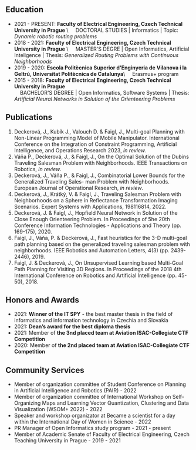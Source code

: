 ## Education
- 2021 - PRESENT: **Faculty of Electrical Engineering, Czech Technical University in Prague** \\
&nbsp;&nbsp;&nbsp;&nbsp;DOCTORAL STUDIES | Informatics | Topic: *Dynamic robotic routing problems*
- 2018 - 2021: **Faculty of Electrical Engineering, Czech Technical University in Prague** \\
&nbsp;&nbsp;&nbsp;&nbsp;MASTER'S DEGRE | Open Informatics, Artificial Inteligence | Thesis: *Generalized Routing Problems with Continuous Neighborhoods*
- 2019 - 2020: **Escola Politècnica Superior d’Enginyeria de Vilanova i la Geltrú, Universitat Politècnica de Catalunya**\\
&nbsp;&nbsp;&nbsp;&nbsp;Erasmus+ program
- 2015 - 2018: **Faculty of Electrical Engineering, Czech Technical University in Prague**  
&nbsp;&nbsp;&nbsp;&nbsp;BACHELOR'S DEGREE | Open Informatics, Software Systems | Thesis: *Artificial Neural Networks in Solution of the Orienteering Problems*

## Publications

1. Deckerová, J., Kubík J., Valouch D. & Faigl, J., Multi-goal Planning with Non-Linear Programming Model of Mobile Manipulator. International Conference on the Integration of Constraint Programming, Artificial Intelligence, and Operations Research 2023, *in review*.
2. Váňa P., Deckerová, J., & Faigl, J., On the Optimal Solution of the Dubins Traveling Salesman Problem with Neighborhoods. IEEE Transactions on Robotics, *in review*.
3. Deckerová, J., Váňa P., & Faigl, J., Combinatorial Lower Bounds for the Generalized Traveling Sales- man Problem with Neighborhoods. European Journal of Operational Research, *in review*.
4. Deckerová, J., Krátký, V. & Faigl, J., Traveling Salesman Problem with Neighborhoods on a Sphere in Reflectance Transformation Imaging Scenarios. Expert Systems with Applications, 198116814, 2022.
4. Deckerová, J. & Faigl, J., Hopfield Neural Network in Solution of the Close Enough Orienteering Problem. In Proceedings of 5he 20th Conference Information Technologies - Applications and Theory (pp. 169-175), 2020.
6. Faigl, J., Váňa, P. & Deckerová, J., Fast heuristics for the 3-D multi-goal path planning based on the generalized traveling salesman problem with neighborhoods. IEEE Robotics and Automation Letters, 4(3) (pp. 2439-2446), 2019.
7. Faigl, J. & Deckerová, J., On Unsupervised Learning based Multi-Goal Path Planning for Visiting 3D Regions. In Proceedings of the 2018 4th International Conference on Robotics and Artificial Intelligence (pp. 45-50), 2018.

## Honors and Awards
- 2021: **Winner of the IT SPY** - the best master thesis in the field of informatics and information technology in Czechia and Slovakia
- 2021: **Dean’s award for the best diploma thesis**
- 2021: Member of **the 3nd placed team at Aviation ISAC-Collegiate CTF Competition**
- 2020: Member of **the 2nd placed team at Aviation ISAC-Collegiate CTF Competition**

## Community Services
- Member of organization committee of Student Conference on Planning in Artificial Intelligence and Robotics (PAIR) - 2022
- Member of organization committee of International Workshop on Self-Organizing Maps and Learning Vector Quantization, Clustering and Data Visualization (WSOM+ 2022) - 2022
- Speaker and workshop organizator at Became a scientist for a day within the International Day of Women in Science - 2022
- PR Manager of Open Informatics study program - 2021 - present
- Member of Academic Senate of Faculty of Electrical Engineering, Czech Teaching University in Prague - 2019 - 2021

